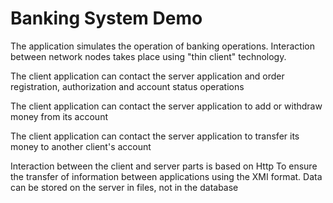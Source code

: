# Banking System Demo
The application simulates the operation of banking operations. Interaction between network nodes takes place using "thin client" technology.

The client application can contact the server application and order registration, authorization and account status operations

The client application can contact the server application to add or withdraw money from its account

The client application can contact the server application to transfer its money to another client's account

Interaction between the client and server parts is based on Http
To ensure the transfer of information between applications using the XMI format.
Data can be stored on the server in files, not in the database
